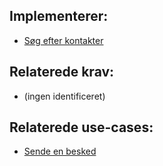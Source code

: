 ## Implementerer:

- [Søg efter kontakter](Krav%3A-Søg-efter-kontakter)

## Relaterede krav:

- (ingen identificeret)

## Relaterede use-cases:
 
- [Sende en besked](Use-case%3A-Sende-en-besked)

